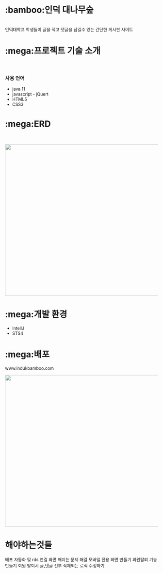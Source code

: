 <h1>:bamboo:인덕 대나무숲</h1><br>
인덕대학교 학생들이 글을 적고 댓글을 남길수 있는 간단한 게시판 사이트
<h1>:mega:프로젝트 기술 소개</h1><br>
<h3>사용 언어</h3>
<ul>
  <li>java 11</li>
  <li>javascript - jQuert</li>
  <li>HTML5</li>
  <li>CSS3</li>
</ul>
<h1>:mega:ERD</h1><br>
<p align="center" >
  <img width="650px" height="500px" src="https://github.com/Jhoyoon/Induk/assets/126047439/3a6bd3ce-3745-41e2-a9b7-750a5faec41d">
</p>
<h1>:mega:개발 환경</h1>
<ul>
  <li>IntellJ</li>
  <li>STS4</li>
</ul>
<h1>:mega:배포</h1>
www.indukbamboo.com
<p align="center" >
  <img width="650px" height="500px" src="https://github.com/Jhoyoon/Induk/assets/126047439/578fbbd2-e450-4f68-969d-991eab9ac9c1">
</p>
<h1>해야하는것들</h1>
배포 자동화 및 rds 연결
화면 깨지는 문제 해결
모바일 전용 화면 만들기
회원탈퇴 기능 만들기
회원 탈퇴시 글,댓글 전부 삭제되는 로직 수정하기


